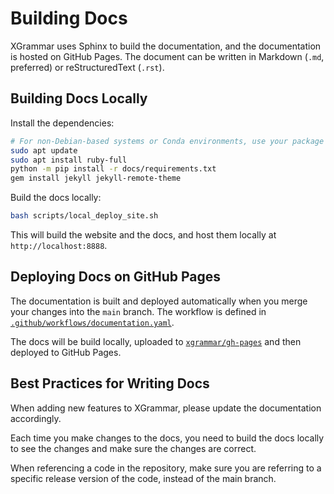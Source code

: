# Building Docs

XGrammar uses Sphinx to build the documentation, and the documentation is hosted on GitHub Pages.
The document can be written in Markdown (`.md`, preferred) or reStructuredText (`.rst`).

## Building Docs Locally

Install the dependencies:

```bash
# For non-Debian-based systems or Conda environments, use your package manager to install ruby.
sudo apt update
sudo apt install ruby-full
python -m pip install -r docs/requirements.txt
gem install jekyll jekyll-remote-theme
```

Build the docs locally:

```bash
bash scripts/local_deploy_site.sh
```

This will build the website and the docs, and host them locally at `http://localhost:8888`.

## Deploying Docs on GitHub Pages

The documentation is built and deployed automatically when you merge your changes into the `main` branch.
The workflow is defined in [`.github/workflows/documentation.yaml`](https://github.com/mlc-ai/xgrammar/tree/v0.1.19/.github/workflows/documentation.yaml).

The docs will be build locally, uploaded to [`xgrammar/gh-pages`](https://github.com/mlc-ai/xgrammar/tree/gh-pages) and then deployed to GitHub Pages.

## Best Practices for Writing Docs

When adding new features to XGrammar, please update the documentation accordingly.

Each time you make changes to the docs, you need to build the docs locally to see the changes and
make sure the changes are correct.

When referencing a code in the repository, make sure you are referring to a specific release version
of the code, instead of the main branch.
